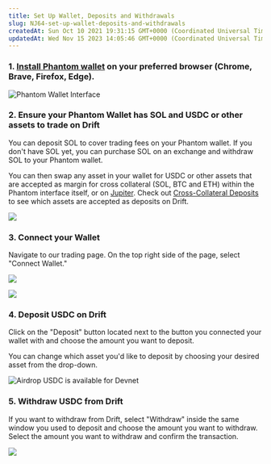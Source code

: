 ```yaml
---
title: Set Up Wallet, Deposits and Withdrawals
slug: NJ64-set-up-wallet-deposits-and-withdrawals
createdAt: Sun Oct 10 2021 19:31:15 GMT+0000 (Coordinated Universal Time)
updatedAt: Wed Nov 15 2023 14:05:46 GMT+0000 (Coordinated Universal Time)
---
```


### 1. [Install Phantom wallet](https://phantom.app/) on your preferred browser (Chrome, Brave, Firefox, Edge).&#x20;

![Phantom Wallet Interface](../../static/assets/3Ms0a5cuUqfXG93pIRDkK_image.png)

### 2. Ensure your Phantom Wallet has SOL and USDC or other assets to trade on Drift

You can deposit SOL to cover trading fees on your Phantom wallet. If you don't have SOL yet, you can purchase SOL on an exchange and withdraw SOL to your Phantom wallet.

You can then swap any asset in your wallet for USDC or other assets that are accepted as margin for cross collateral (SOL, BTC and ETH) within the Phantom interface itself, or on [Jupiter](https://jup.ag/swap/SOL-USDC). Check out [Cross-Collateral Deposits](<./4 Cross-Collateral Deposits>) to see which assets are accepted as deposits on Drift.

![](../../static/assets/jcnLW71e4_JwiOR7pEIwB_image.png)

### 3. Connect your Wallet&#x20;

Navigate to our trading page. On the top right side of the page, select "Connect Wallet."&#x20;

![](../../static/assets/9d2fRiDEH7N0kJ4zdeNeO_image.png)

![](../../static/assets/XMNnV520NZJxMwclE2sVF_image.png)

### 4. Deposit USDC on Drift

Click on the "Deposit" button located next to the button you connected your wallet with and choose the amount you want to deposit.

You can change which asset you'd like to deposit by choosing your desired asset from the drop-down.

![Airdrop USDC is available for Devnet](../../static/assets/VAhaqFxb0ZO9Dzz3G4sr9_image.png)

### 5. Withdraw USDC from Drift&#x20;

If you want to withdraw from Drift, select "Withdraw" inside the same window you used to deposit and choose the amount you want to withdraw. Select the amount you want to withdraw and confirm the transaction.&#x20;

![](../../static/assets/5pY_6vDUJ0V1cNv8HBGTi_image.png)

